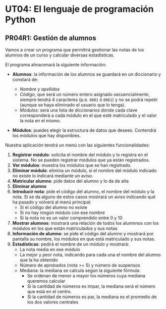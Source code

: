 # UT04: El lenguaje de programación Python

## PR04R1: Gestión de alumnos

Vamos a crear un programa que permitirá gestionar las notas de los alumnos de un curso y calcular diversas estadísticas.

El programa almacenará la siguiente información:

- **Alumnos**: la información de los alumnos se guardará en un diccionario y constará de:
    - *Nombre y apellidos*
    - *Código*, que será un número entero asignado secuencialmente, siempre tendrá 4 caracteres (p.e. `0001` ó `0081`) y no se podrá repetir (aunque se haya eliminado el usuario que lo tenga).
    - *Módulos*: será una lista de diccionarios donde cada clave corresponderá a cada módulo en el que esté matriculado y el valor la nota en el mismo.

- **Módulos**: puedes elegir la estructura de datos que desees. Contendrá los módulos que hay disponibles.

Nuestra aplicación tendrá un menú con las siguientes funcionalidades:

1.	**Registrar módulo**: solicita el nombre del módulo y lo registra en el sistema. No se pueden registrar módulos que ya están registrados.
2.	**Ver módulos**: muestra los módulos que se han registrado.
3.	**Eliminar módulo**: elimina un módulo, si el nombre del módulo indicado no existe lo indicará mediante un aviso.
4.	**Matricular alumno**: pide datos del alumno y lo da de alta
5.	**Eliminar alumno**
6.	**Introducir nota**: pide el código del alumno, el nombre del módulo y la nota. Si se da alguno de estos casos mostrará un aviso indicando qué ha pasado y volverá al menú principal:
    - Si el código del alumno no existe
    - Si no hay ningún módulo con ese nombre
    - Si la nota no es un valor comprendido entre 0 y 10
7. **Mostrar alumnos**: mostrará una relación de todos los alumnnos con los módulos en los que están matriculados y sus notas
8. **Información de alumno**: se pide el código del alumno y mostrará por pantalla su nombre, los módulos en que está matriculado y sus notas.
9.	**Estadísticas**: pedirá el nombre de un módulo y mostrará:
    - La nota media en ese módulo
    - La mejor y peor nota, indicando para cada una el nombre del alumno que la ha obtenido
    - Número de aprobados (nota >= 5) y número de suspensos
    - Mediana: la mediana se calcula según la siguiente fórmula:
        - Se ordenan de menor a mayor los números cuya mediana queremos calcular
        - Si la cantidad de números es impar, la mediana será el número que está en el centro.
        - Si la cantidad de números es par, la mediana es el promedio de los dos valores centrales


